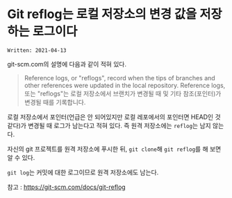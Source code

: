 # Git reflog는 로컬 저장소의 변경 값을 저장하는 로그이다

`Written: 2021-04-13`

git-scm.com의 설명에 다음과 같이 적혀 있다.

> Reference logs, or "reflogs", record when the tips of branches and other references were updated in the local repository.
> Reference logs, 또는 "reflogs"는 로컬 저장소에서 브랜치가 변경될 때 및 기타 참조(포인터)가 변경될 때를 기록합니다.

로컬 저장소에서 포인터(언급은 안 되어있지만 로컬 레포에서의 포인터면 HEAD인 것 같다)가 변경될 때 로그가 남는다고 적혀 있다. 즉 원격 저장소에는 `reflog`는 남지 않는다.

자신의 git 프로젝트를 원격 저장소에 푸시한 뒤, `git clone`해 `git reflog`를 해 보면 알 수 있다.

`git log`는 커밋에 대한 로그이므로 원격 저장소에도 남는다.

참고 : https://git-scm.com/docs/git-reflog
